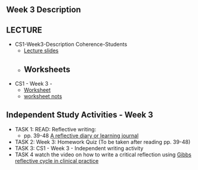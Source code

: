 ## Week 3 Description
## LECTURE
- CS1-Week3-Description Coherence-Students 
  - [Lecture slides](/csweek3/materials/CS1Week3DescriptionCoherenceStudents.pptx)
  - ## Worksheets
 -  CS1 - Week 3 - 
    -  [Worksheet](/csweek3/materials/CS1Week3worksheetStudents.docx) 
    -  [worksheet nots](/csweek3/materials/CS1Week3worksheetStudents.md)
## Independent Study Activities - Week 3
- TASK 1: READ: Reflective writing: 
  - pp. 39-48 [ A reflective diary or learning journal](/csweek3/materials/CS1Week3Kortext%20reading.pdf) 
- TASK 2: Week 3: Homework Quiz (To be taken after reading pp. 39-48) 
- TASK 3: CS1 - Week 3 - Independent writing activity 
- TASK 4 watch the video on how to write a critical reflection using [Gibbs reflective cycle in clinical practice](https://youtu.be/jhC52_dZYyA)

